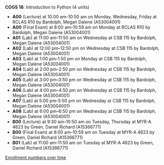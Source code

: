 **COGS 18**: Introduction to Python (4 units)

- **A00** (Lecture) at 10:00 am–10:50 am on Monday, Wednesday, Friday at RCLAS R10 by Bardolph, Megan Dalene (A53004001)
- **A00** (Final Exam) at 8:00 am–10:59 am on Monday at RCLAS R10 by Bardolph, Megan Dalene (A53004001)
- **A01** (Lab) at 11:00 am–11:50 am on Wednesday at CSB 115 by Bardolph, Megan Dalene (A53004001)
- **A02** (Lab) at 12:00 pm–12:50 pm on Wednesday at CSB 115 by Bardolph, Megan Dalene (A53004001)
- **A03** (Lab) at 1:00 pm–1:50 pm on Monday at CSB 115 by Bardolph, Megan Dalene (A53004001)
- **A04** (Lab) at 2:00 pm–2:50 pm on Wednesday at CSB 115 by Bardolph, Megan Dalene (A53004001)
- **A05** (Lab) at 3:00 pm–3:50 pm on Wednesday at CSB 115 by Bardolph, Megan Dalene (A53004001)
- **A06** (Lab) at 4:00 pm–4:50 pm on Wednesday at CSB 115 by Bardolph, Megan Dalene (A53004001)
- **A07** (Lab) at 5:00 pm–5:50 pm on Wednesday at CSB 115 by Bardolph, Megan Dalene (A53004001)
- **A08** (Lab) at 6:00 pm–6:50 pm on Wednesday at CSB 115 by Bardolph, Megan Dalene (A53004001)
- **B00** (Lecture) at 9:30 am–10:50 am on Tuesday, Thursday at MYR-A 4623 by Green, Daniel Richard (A15366771)
- **B00** (Final Exam) at 8:00 am–10:59 am on Tuesday at MYR-A 4623 by Green, Daniel Richard (A15366771)
- **B01** (Lab) at 11:00 am–11:50 am on Tuesday at MYR-A 4623 by Green, Daniel Richard (A15366771)

[Enrollment numbers over time](./COGS18.tsv)
